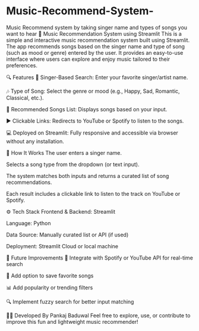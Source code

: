 # Music-Recommend-System-
Music Recommend system by taking singer name and types of songs  you want to hear
🎵 Music Recommendation System using Streamlit
This is a simple and interactive music recommendation system built using Streamlit. The app recommends songs based on the singer name and type of song (such as mood or genre) entered by the user. It provides an easy-to-use interface where users can explore and enjoy music tailored to their preferences.

🔍 Features
🎤 Singer-Based Search: Enter your favorite singer/artist name.

🎶 Type of Song: Select the genre or mood (e.g., Happy, Sad, Romantic, Classical, etc.).

📃 Recommended Songs List: Displays songs based on your input.

▶️ Clickable Links: Redirects to YouTube or Spotify to listen to the songs.

💻 Deployed on Streamlit: Fully responsive and accessible via browser without any installation.

🚀 How It Works
The user enters a singer name.

Selects a song type from the dropdown (or text input).

The system matches both inputs and returns a curated list of song recommendations.

Each result includes a clickable link to listen to the track on YouTube or Spotify.

⚙️ Tech Stack
Frontend & Backend: Streamlit

Language: Python

Data Source: Manually curated list or API (if used)

Deployment: Streamlit Cloud or local machine

📌 Future Improvements
🧠 Integrate with Spotify or YouTube API for real-time search

💾 Add option to save favorite songs

📊 Add popularity or trending filters

🔍 Implement fuzzy search for better input matching

🧑‍💻 Developed By
Pankaj Baduwal
Feel free to explore, use, or contribute to improve this fun and lightweight music recommender!
